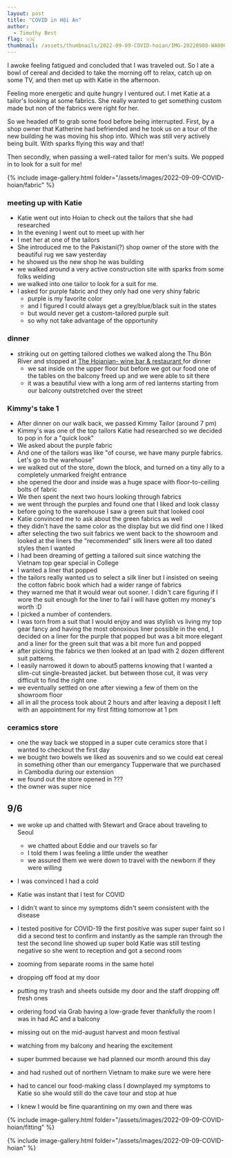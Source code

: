 ```yaml
---
layout: post
title: "COVID in Hội An"
author:
  - Timothy Best
flag: 🇻🇳
thumbnail: /assets/thumbnails/2022-09-09-COVID-hoian/IMG-20220908-WA0000.jpg
---
```


I awoke feeling fatigued and concluded that I was traveled out. So I ate a bowl of cereal and decided to take the morning off to relax, catch up on some TV, and then met up with Katie in the afternoon. 

Feeling more energetic and quite hungry I ventured out. I met Katie at a tailor's looking at some fabrics. She really wanted to get something custom made but non of the fabrics were right for her.

So we headed off to grab some food before being interrupted. First, by a shop owner that Katherine had befriended and he took us on a tour of the new building he was moving his shop into. Which was still very actively being built. With sparks flying this way and that!

Then secondly, when passing a well-rated tailor for men's suits. We popped in to look for a suit for me! 



{% include image-gallery.html folder="/assets/images/2022-09-09-COVID-hoian/fabric" %}



### meeting up with Katie

- Katie went out into Hoian to check out the tailors that she had researched
- In the evening I went out to meet up with her
- I met her at one of the tailors
- She introduced me to the Pakistani(?) shop owner of the store with the beautiful rug we saw yesterday
- he showed us the new shop he was building
- we walked around a very active construction site with sparks from some folks welding
- we walked into one tailor to look for a suit for me.
- I asked for purple fabric and they only had one very shiny fabric
  - purple is my favorite color
  - and I figured I could always get a grey/blue/black suit in the states
  - but would never get a custom-tailored purple suit
  - so why not take advantage of the opportunity

### dinner

- striking out on getting tailored clothes we walked along the Thu Bõn River and stopped at [The Hoianian- wine bar & restaurant ](https://goo.gl/maps/2r5LYtRQ9ZJFH6oq7) for dinner
  - we sat inside on the upper floor but before we got our food one of the tables on the balcony freed up and we were able to sit there
  - it was a beautiful view with a long arm of red lanterns starting from our balcony outstretched over the street

### Kimmy's take 1

- After dinner on our walk back, we passed Kimmy Tailor (around 7 pm)
- Kimmy's was one of the top tailors Katie had researched so we decided to pop in for a "quick look"
- We asked about the purple fabric
- And one of the tailors was like "of course, we have many purple fabrics. Let's go to the warehouse"
- we walked out of the store, down the block, and turned on a tiny ally to a completely unmarked freight entrance
- she opened the door and inside was a huge space with floor-to-ceiling bolts of fabric
- We then spent the next two hours looking through fabrics
- we went through the purples and found one that I liked and look classy
- before going to the warehouse I saw a green suit that looked cool
- Katie convinced me to ask about the green fabrics as well
- they didn't have the same color as the display but we did find one I liked
- after selecting the two suit fabrics we went back to the showroom and looked at the liners
  the "recommended" silk liners were all too dated styles then I wanted
- I had been dreaming of getting a tailored suit since watching the Vietnam top gear special in College
- I wanted a liner that popped
- the tailors really wanted us to select a silk liner but I insisted on seeing the cotton fabric book which had a wider range of fabrics
- they warned me that it would wear out sooner. I didn't care figuring if I wore the suit enough for the liner to fail I will have gotten my money's worth :D
- I picked a number of contenders.
- I was torn from a suit that I would enjoy and was stylish vs living my top gear fancy and having the most obnoxious liner possible
  in the end, I decided on a liner for the purple that popped but was a bit more elegant and a liner for the green suit that was a bit more fun and popped
- after picking the fabrics we then looked at an Ipad with 2 dozen different suit patterns.
- I easily narrowed it down to about5 patterns knowing that I wanted a slim-cut single-breasted jacket. but between those cut, it was very difficult to find the right one
- we eventually settled on one after viewing a few of them on the showroom floor
- all in all the process took about 2 hours and after leaving a deposit I left with an appointment for my first fitting tomorrow at 1 pm

### ceramics store

- one the way back we stopped in a super cute ceramics store that I wanted to checkout the first day
- we bought two bowels we liked as souvenirs and so we could eat cereal in something other than our emergancy Tupperware that we purchased in Cambodia during our extension
- we found out the store opened in ???
- the owner was super nice

## 9/6

- we woke up and chatted with Stewart and Grace about traveling to Seoul
  - we chatted about Eddie and our travels so far
  - I told them I was feeling a little under the weather
  - we assured them we were down to travel with the newborn if they were willing
- I was convinced I had a cold
- Katie was instant that I test for COVID
- I didn't want to since my symptoms didn't seem consistent with the disease
- I tested positive for COVID-19 the first positive was super super faint so I did a second test to confirm and instantly as the sample ran through the test the second line showed up super bold
  Katie was still testing negative so she went to reception and got a second room

- zooming from separate rooms in the same hotel
- dropping off food at my door
- putting my trash and sheets outside my door and the staff dropping off fresh ones
- ordering food via Grab
  having a low-grade fever
  thankfully the room I was in had AC and a balcony
- missing out on the mid-august harvest and moon festival
- watching from my balcony and hearing the excitement
- super bummed because we had planned our month around this day
- and had rushed out of northern Vietnam to make sure we were here
- had to cancel our food-making class
  I downplayed my symptoms to Katie so she would still do the cave tour and stop at hue
- I knew I would be fine quarantining on my own and there was


{% include image-gallery.html folder="/assets/images/2022-09-09-COVID-hoian/fitting" %}

{% include image-gallery.html folder="/assets/images/2022-09-09-COVID-hoian" %}
